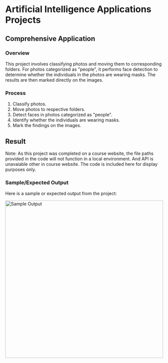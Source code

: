 # Artificial Intelligence Applications Projects

## Comprehensive Application

### Overview

This project involves classifying photos and moving them to corresponding folders. For photos categorized as "people", it performs face detection to determine whether the individuals in the photos are wearing masks. The results are then marked directly on the images.

### Process

1. Classify photos.
2. Move photos to respective folders.
3. Detect faces in photos categorized as "people".
4. Identify whether the individuals are wearing masks.
5. Mark the findings on the images.

## Result

Note: As this project was completed on a course website, the file paths provided in the code will not function in a local environment. And API is unavaiable other in course website. The code is included here for display purposes only.

### Sample/Expected Output

Here is a sample or expected output from the project:

<img src="link/example.jpg" width="500" alt="Sample Output"/>
